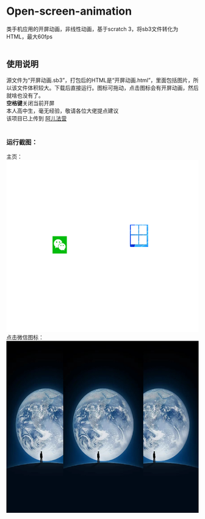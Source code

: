 # Open-screen-animation
类手机应用的开屏动画，非线性动画，基于scratch 3，将sb3文件转化为HTML，最大60fps
<br><br>

## 使用说明 
源文件为“开屏动画.sb3”，打包后的HTML是“开屏动画.html”，里面包括图片，所以该文件体积较大。下载后直接运行。图标可拖动，点击图标会有开屏动画，然后就啥也没有了。 <br>
**空格键**关闭当前开屏 <br>
本人高中生，毫无经验，敬请各位大佬提点建议 <br>
该项目已上传到 <a href="https://aerfaying.com/Projects/1182095" target="_blank">阿儿法营</a>
<br><br>

### 运行截图：<br>
主页：<br>
<img src="https://github.com/crazyphysics/Open-screen-animation/blob/main/images/1.png" width="600" height="450" />  <br>
点击微信图标： <br>
<img src="https://github.com/crazyphysics/Open-screen-animation/blob/main/images/2.png" width="600" height="450" />  <br>
